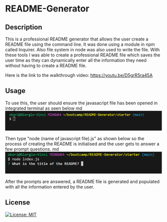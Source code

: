 # README-Generator

## Description

This is a professional README generator that allows the user create a README file using the command line. It was done using a module in npm called Inquirer. Also file system in node was also used to write the file. With these tools I was able to create a professional README file which saves the user time as they can dynamically enter all the information they need without having to create a README file.

Here is the link to the walkthrough video: https://youtu.be/D5grR5ra45A

## Usage

To use this, the user should ensure the javasacript file has been opened in integrated terminal as seen below
md
    ![alt text](starter/images/01.png)

Then type "node (name of javascript file).js" as shown below so the process of creating the README is initialised and the user gets to answer a few prompt questions.
md
    ![alt text](starter/images/02.png)

After the prompts are answered, a README file is generated and populated with all the information entered by the user.

## License

 [![License: MIT](https://img.shields.io/badge/License-MIT-yellow.svg)](https://opensource.org/licenses/MIT)


    